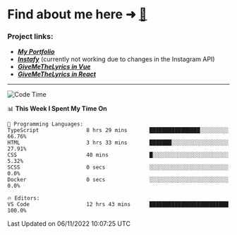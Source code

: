 # Find about me here ➜ [🧑](https://pauabella.dev)

### Project links:
- ***[My Portfolio](https://pauabella.dev)***
- ***[Instafy](https://instafy.me)*** (currently not working due to changes in the Instagram API)
- ***[GiveMeTheLyrics in Vue](https://lyrics.pauabella.dev)***
- ***[GiveMeTheLyrics in React](https://pauabella.dev/GiveMeTheLyrics)***

---
<!--START_SECTION:waka-->
![Code Time](http://img.shields.io/badge/Code%20Time-1%2C615%20hrs%2029%20mins-blue)

📊 **This Week I Spent My Time On** 

```text
💬 Programming Languages: 
TypeScript               8 hrs 29 mins       ████████████████░░░░░░░░░   66.76% 
HTML                     3 hrs 33 mins       ███████░░░░░░░░░░░░░░░░░░   27.91% 
CSS                      40 mins             █░░░░░░░░░░░░░░░░░░░░░░░░   5.32% 
SCSS                     0 secs              ░░░░░░░░░░░░░░░░░░░░░░░░░   0.0% 
Docker                   0 secs              ░░░░░░░░░░░░░░░░░░░░░░░░░   0.0%

🔥 Editors: 
VS Code                  12 hrs 43 mins      █████████████████████████   100.0%

```


 Last Updated on 06/11/2022 10:07:25 UTC
<!--END_SECTION:waka-->
